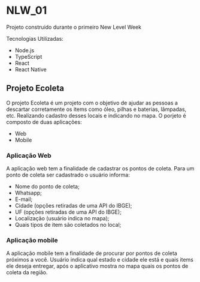 # NLW_01
Projeto construido durante o primeiro New Level Week

Tecnologias Utilizadas:

- Node.js
- TypeScript
- React
- React Native


## Projeto Ecoleta

O projeto Ecoleta é um projeto com o objetivo de ajudar as pessoas a descartar corretamente os items como óleo, pilhas e baterias, lâmpadas, etc. Realizando cadastro desses locais e indicando no mapa. O porjeto é composto de duas aplicações:

- Web
- Mobile

### Aplicação Web

A aplicação web tem a finalidade de cadastrar os pontos de coleta. Para um ponto de coleta ser cadastrado o usuário informa:

- Nome do ponto de coleta;
- Whatsapp;
- E-mail;
- Cidade (opções retiradas de uma API do IBGE);
- UF (opções retiradas de uma API do IBGE);
- Localização (usuário indica no mapa);
- Quais tipos de item são coletados no local;

### Aplicação mobile

A aplicação mobile tem a finalidade de procurar por pontos de coleta próximos a você. Usuário indica qual estado e cidade ele está e quais items ele deseja entregar, após o aplicativo mostra no mapa quais os pontos de coleta da região.